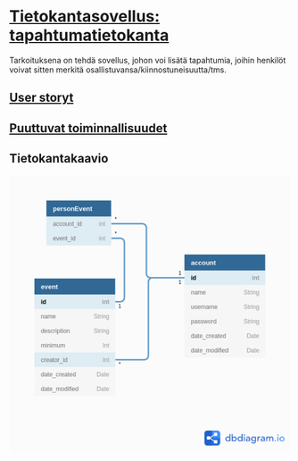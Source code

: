# [Tietokantasovellus: tapahtumatietokanta](https://lit-eventdb.herokuapp.com/)

Tarkoituksena on tehdä sovellus, johon voi lisätä tapahtumia, joihin henkilöt voivat sitten merkitä osallistuvansa/kiinnostuneisuutta/tms.

## [User storyt](dokumentaatio/userstories.md)

## [Puuttuvat toiminnallisuudet](/dokumentaatio/puuttuvat.md)

## Tietokantakaavio

![kuva tietokantakaaviosta](dokumentaatio/kuvat/tapahtumatietokanta.png)
